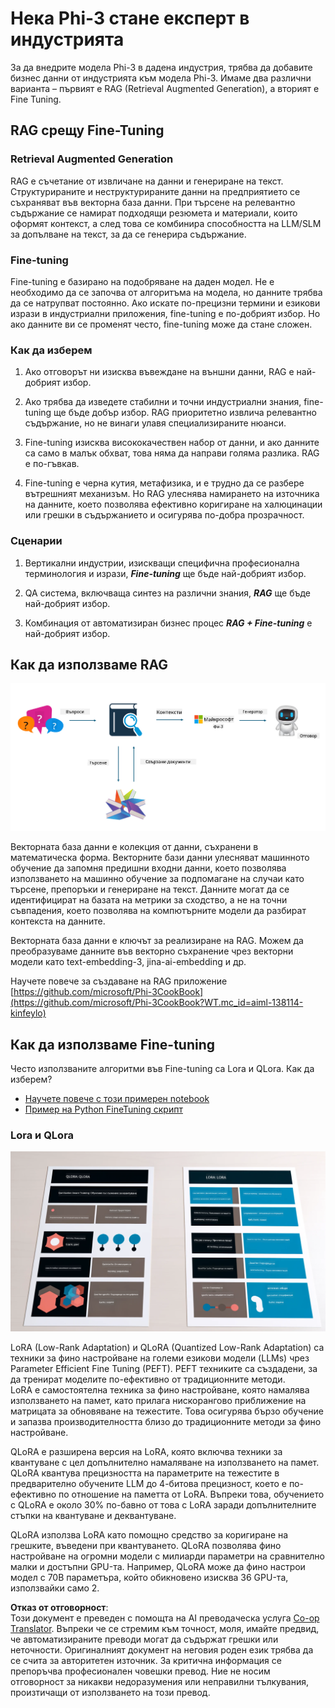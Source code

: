 <!--
CO_OP_TRANSLATOR_METADATA:
{
  "original_hash": "743d7e9cb9c4e8ea642d77bee657a7fa",
  "translation_date": "2025-05-09T22:29:53+00:00",
  "source_file": "md/03.FineTuning/LetPhi3gotoIndustriy.md",
  "language_code": "bg"
}
-->
# **Нека Phi-3 стане експерт в индустрията**

За да внедрите модела Phi-3 в дадена индустрия, трябва да добавите бизнес данни от индустрията към модела Phi-3. Имаме два различни варианта – първият е RAG (Retrieval Augmented Generation), а вторият е Fine Tuning.

## **RAG срещу Fine-Tuning**

### **Retrieval Augmented Generation**

RAG е съчетание от извличане на данни и генериране на текст. Структурираните и неструктурираните данни на предприятието се съхраняват във векторна база данни. При търсене на релевантно съдържание се намират подходящи резюмета и материали, които оформят контекст, а след това се комбинира способността на LLM/SLM за допълване на текст, за да се генерира съдържание.

### **Fine-tuning**

Fine-tuning е базирано на подобряване на даден модел. Не е необходимо да се започва от алгоритъма на модела, но данните трябва да се натрупват постоянно. Ако искате по-прецизни термини и езикови изрази в индустриални приложения, fine-tuning е по-добрият избор. Но ако данните ви се променят често, fine-tuning може да стане сложен.

### **Как да изберем**

1. Ако отговорът ни изисква въвеждане на външни данни, RAG е най-добрият избор.

2. Ако трябва да изведете стабилни и точни индустриални знания, fine-tuning ще бъде добър избор. RAG приоритетно извлича релевантно съдържание, но не винаги улавя специализираните нюанси.

3. Fine-tuning изисква висококачествен набор от данни, и ако данните са само в малък обхват, това няма да направи голяма разлика. RAG е по-гъвкав.

4. Fine-tuning е черна кутия, метафизика, и е трудно да се разбере вътрешният механизъм. Но RAG улеснява намирането на източника на данните, което позволява ефективно коригиране на халюцинации или грешки в съдържанието и осигурява по-добра прозрачност.

### **Сценарии**

1. Вертикални индустрии, изискващи специфична професионална терминология и изрази, ***Fine-tuning*** ще бъде най-добрият избор.

2. QA система, включваща синтез на различни знания, ***RAG*** ще бъде най-добрият избор.

3. Комбинация от автоматизиран бизнес процес ***RAG + Fine-tuning*** е най-добрият избор.

## **Как да използваме RAG**

![rag](../../../../translated_images/rag.36e7cb856f120334d577fde60c6a5d7c5eecae255dac387669303d30b4b3efa4.bg.png)

Векторната база данни е колекция от данни, съхранени в математическа форма. Векторните бази данни улесняват машинното обучение да запомня предишни входни данни, което позволява използването на машинно обучение за подпомагане на случаи като търсене, препоръки и генериране на текст. Данните могат да се идентифицират на базата на метрики за сходство, а не на точни съвпадения, което позволява на компютърните модели да разбират контекста на данните.

Векторната база данни е ключът за реализиране на RAG. Можем да преобразуваме данните във векторно съхранение чрез векторни модели като text-embedding-3, jina-ai-embedding и др.

Научете повече за създаване на RAG приложение [https://github.com/microsoft/Phi-3CookBook](https://github.com/microsoft/Phi-3CookBook?WT.mc_id=aiml-138114-kinfeylo) 

## **Как да използваме Fine-tuning**

Често използваните алгоритми във Fine-tuning са Lora и QLora. Как да изберем?
- [Научете повече с този примерен notebook](../../../../code/04.Finetuning/Phi_3_Inference_Finetuning.ipynb)
- [Пример на Python FineTuning скрипт](../../../../code/04.Finetuning/FineTrainingScript.py)

### **Lora и QLora**

![lora](../../../../translated_images/qlora.6aeba71122bc0c8d56ccf0bc36b861304939fee087f43c1fc6cc5c9cb8764725.bg.png)

LoRA (Low-Rank Adaptation) и QLoRA (Quantized Low-Rank Adaptation) са техники за фино настройване на големи езикови модели (LLMs) чрез Parameter Efficient Fine Tuning (PEFT). PEFT техниките са създадени, за да тренират моделите по-ефективно от традиционните методи.  
LoRA е самостоятелна техника за фино настройване, която намалява използването на памет, като прилага нискорангово приближение на матрицата за обновяване на тежестите. Това осигурява бързо обучение и запазва производителността близо до традиционните методи за фино настройване.

QLoRA е разширена версия на LoRA, която включва техники за квантуване с цел допълнително намаляване на използването на памет. QLoRA квантува прецизността на параметрите на тежестите в предварително обучените LLM до 4-битова прецизност, което е по-ефективно по отношение на паметта от LoRA. Въпреки това, обучението с QLoRA е около 30% по-бавно от това с LoRA заради допълнителните стъпки на квантуване и деквантуване.

QLoRA използва LoRA като помощно средство за коригиране на грешките, въведени при квантуването. QLoRA позволява фино настройване на огромни модели с милиарди параметри на сравнително малки и достъпни GPU-та. Например, QLoRA може да фино настрои модел с 70B параметъра, който обикновено изисква 36 GPU-та, използвайки само 2.

**Отказ от отговорност**:  
Този документ е преведен с помощта на AI преводаческа услуга [Co-op Translator](https://github.com/Azure/co-op-translator). Въпреки че се стремим към точност, моля, имайте предвид, че автоматизираните преводи могат да съдържат грешки или неточности. Оригиналният документ на неговия роден език трябва да се счита за авторитетен източник. За критична информация се препоръчва професионален човешки превод. Ние не носим отговорност за никакви недоразумения или неправилни тълкувания, произтичащи от използването на този превод.